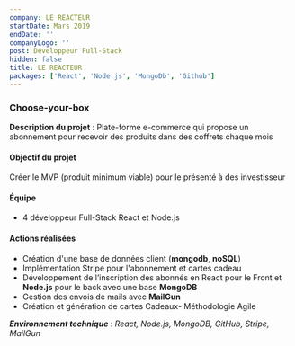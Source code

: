 ```yaml
---
company: LE REACTEUR
startDate: Mars 2019
endDate: ''
companyLogo: ''
post: Développeur Full-Stack
hidden: false
title: LE REACTEUR
packages: ['React', 'Node.js', 'MongoDb', 'Github']
---
```


### **Choose-your-box**

**Description du projet** : Plate-forme e-commerce qui propose un abonnement pour recevoir des produits dans des coffrets chaque mois

#### **Objectif du projet**

Créer le MVP (produit minimum viable) pour le présenté à des investisseur

#### **Équipe**

- 4 développeur Full-Stack React et Node.js

#### **Actions réalisées**

- Création d'une base de données client (**mongodb**, **noSQL**)
- Implémentation Stripe pour l'abonnement et cartes cadeau
- Développement de l’inscription des abonnés en React pour le Front et **Node.js** pour le back avec une base **MongoDB**
- Gestion des envois de mails avec **MailGun**
- Création et génération de cartes Cadeaux- Méthodologie Agile

**_Environnement technique_** : _React, Node.js, MongoDB, GitHub, Stripe, MailGun_
